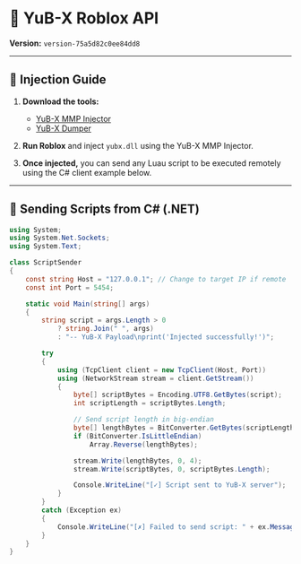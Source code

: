 # 🚀 YuB-X Roblox API  
**Version:** `version-75a5d82c0ee84dd8`  

---

## 💉 Injection Guide

1. **Download the tools:**
   - [YuB-X MMP Injector](https://github.com/YuB-W/YuBX-RBX-MMP_V2)
   - [YuB-X Dumper](https://github.com/YuB-W/YuB-X_RBX_Dumper)

2. **Run Roblox** and inject `yubx.dll` using the YuB-X MMP Injector.

3. **Once injected,** you can send any Luau script to be executed remotely using the C# client example below.

---

## 📡 Sending Scripts from C# (.NET)

```csharp
using System;
using System.Net.Sockets;
using System.Text;

class ScriptSender
{
    const string Host = "127.0.0.1"; // Change to target IP if remote
    const int Port = 5454;

    static void Main(string[] args)
    {
        string script = args.Length > 0
            ? string.Join(" ", args)
            : "-- YuB-X Payload\nprint('Injected successfully!')";

        try
        {
            using (TcpClient client = new TcpClient(Host, Port))
            using (NetworkStream stream = client.GetStream())
            {
                byte[] scriptBytes = Encoding.UTF8.GetBytes(script);
                int scriptLength = scriptBytes.Length;

                // Send script length in big-endian
                byte[] lengthBytes = BitConverter.GetBytes(scriptLength);
                if (BitConverter.IsLittleEndian)
                    Array.Reverse(lengthBytes);

                stream.Write(lengthBytes, 0, 4);
                stream.Write(scriptBytes, 0, scriptBytes.Length);

                Console.WriteLine("[✓] Script sent to YuB-X server");
            }
        }
        catch (Exception ex)
        {
            Console.WriteLine("[✗] Failed to send script: " + ex.Message);
        }
    }
}


